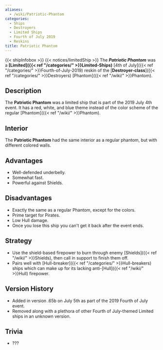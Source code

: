 ```yaml
---
aliases:
  - /wiki/Patriotic-Phantom
categories:
  - Ships
  - Destroyers
  - Limited Ships
  - Fourth of July 2019
  - Reskins
title: Patriotic Phantom
---
```


{{< shipInfobox >}} {{< notices/limitedShip >}} The **_Patriotic Phantom_** was a **[Limited]({{< ref "/categories/" >}}Limited-Ships)** [4th of July]({{< ref "/categories/" >}}Fourth-of-July-2019) reskin of the [**Destroyer-class**]({{< ref "/categories/" >}}Destroyers) [Phantom]({{< ref "/wiki/" >}}Phantom).

## Description

The **Patriotic Phantom** was a limited ship that is part of the 2019 July 4th event. It has a red, white, and blue theme instead of the color scheme of the regular [Phantom]({{< ref "/wiki/" >}}Phantom).

## Interior

The **Patriotic Phantom** had the same interior as a regular phantom, but with different colored walls.

## Advantages

- Well-defended underbelly.
- Somewhat fast.
- Powerful against Shields.

## Disadvantages

- Exactly the same as a regular Phantom, except for the colors.
- Prime target for Pirates.
- Low Hull damage.
- Once you lose this ship you can't get it back after the event ends.

## Strategy

- Use the shield-based firepower to burn through enemy [Shields]({{< ref "/wiki/" >}}Shields), then call in support to finish them off.
- Pairs well with [Hull-breaker]({{< ref "/categories/" >}}Hull-breakers) ships which can make up for its lacking anti-[Hull]({{< ref "/wiki/" >}}Hull) firepower.

## Version History

- Added in version .65b on July 5th as part of the 2019 Fourth of July event.
- Removed along with a plethora of other Fourth of July-themed Limited ships in an unknown version.

## Trivia

- ???
